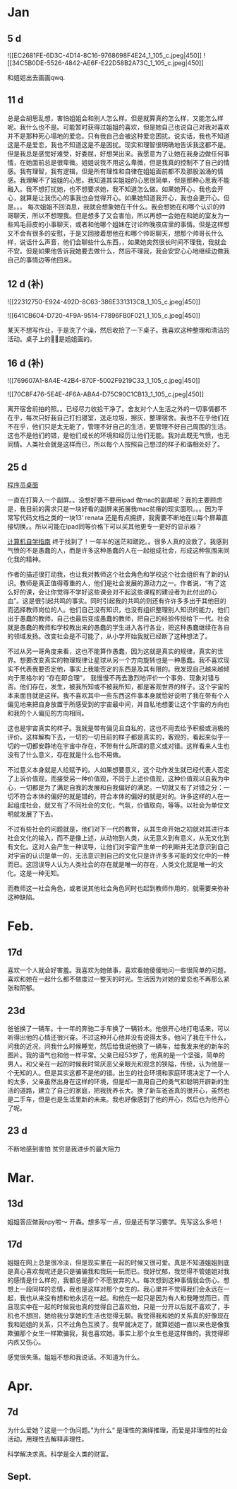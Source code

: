 # Jan
## 5 d
![[EC2681FE-6D3C-4D14-8C16-9768698F4E24_1_105_c.jpeg|450]]
![[34C5B0DE-5526-4842-AE6F-E22D58B2A73C_1_105_c.jpeg|450]]

和姐姐出去画画qwq.

## 11 d
 总是会胡思乱想，害怕姐姐会和别人怎么样。但是就算真的怎么样，又能怎么样呢。我什么也不是。可能暂时获得过姐姐的喜欢，但是她自己也说自己对我对喜欢并不是那种死心塌地的爱恋。只有我自己会被这种爱恋困扰。说实话，我也不知道这是不是爱恋，我也不知道这是不是困扰。现实和理智很明确地告诉我这都不是。但是我总是感觉好难受，好委屈，好想哭出来。我愿意为了让她在我身边做任何事情，在她面前总是很卑微。姐姐说我不用这么卑微，但是我真的控制不了自己的情感。我有理智，我有逻辑，但是所有理性和自律在姐姐面前都不及那股汹涌的情感。我理解不了姐姐的心思。我知道其实姐姐的心思很简单，但是那种心思我不能融入。我不想打扰她，也不想要求她，我不知道怎么做。如果她开心，我也会开心，就算是让我伤心的事我也会觉得开心。如果她知道我开心，我也会更开心。但是。。。
 每次姐姐不回消息，我就会想象她在干什么。我会想她在和哪个认识的帅哥聊天，所以不想理我。但是想多了又会害怕，所以再想一会她在和她的室友为一些鸡毛蒜皮的小事聊天，或者和他哪个姐妹在讨论昨晚夜店里的事情。但是这样想又不会有很多的安慰，于是又回接着想他在和哪个帅哥聊天，想那个帅哥长什么样，说话什么声音，他们会聊些什么东西，，如果她突然很长时间不理我，我就会不安。但是如果他告诉我她要去做什么，然后不理我，我会安安心心地继续边做我自己的事情边等他回来。


 ## 12 d (补)
 ![[22312750-E924-492D-8C63-386E331313C8_1_105_c.jpeg|450]]

![[641CB604-D720-4F9A-9514-F7896FB0F021_1_105_c.jpeg|450]]

 某天不想写作业，于是洗了个澡，然后收拾了一下桌子。我喜欢这种整理和清洁的活动。桌子上的🍒🍡是姐姐画的。

 ## 16 d (补)

 ![[769607A1-8A4E-42B4-870F-5002F9219C33_1_105_c.jpeg|450]]

![[70C8F476-5E4E-4F6A-ABA4-D75C90C1CB13_1_105_c.jpeg|450]]

离开宿舍前拍的照。。已经尽力收拾干净了。舍友对个人生活之外的一切事情都不在乎，每次只好我自己打扫寝室，送走垃圾，擦灰，整理宿舍。我也不在乎他们在不在乎，他们只是太无能了，管理不好自己的生活，更管理不好自己周围的生活。这也不是他们的错，是他们成长的环境和经历让他们无能。我对此既无气愤，也无同情。人类社会就是这样而已，所以每个人按照自己想过的样子和谐相处好了。


 ## 25 d 
 [程序员桌面](http://www.cocoachina.com/articles/16958)

 一直在打算入一个副屏。。没想好要不要用ipad 做mac的副屏呢？我的主要顾虑是，我目前的需求只是一块好看的副屏来拓展我mac贫瘠的现实面积。。。因为平常写代码文档之类的一块13‘ renata 还是有点拥挤，我需要不断地在🇺每个屏幕直接切换。。所以可能在ipad同等价格下可以买其他更专一更好的显示器？

 [计算机自学指南](https://csdiy.wiki)
 终于找到了！一年半的迷茫和蹉跎。。很多人真的没救了。我感到气愤的不是愚蠢的人，而是许多这种愚蠢的人在一起组成社会，形成这种氛围来同化我的精神。

 作者的描述很打动我，也让我对教师这个社会角色和学校这个社会组织有了新的认识。教师是真正值得尊重的人，他们是社会发展的源动力之一。作者说，“有了这么好的课，会让你觉得不学好这些课会对不起这些课程的建设者为此付出的心血”。这是很引起共鸣的事实。同时引起我的共鸣的则还有许许多多出于其他目的而选择教师岗位的人。他们自己没有知识，也没有组织整理别人知识的能力，他们出于愚蠢的教师，自己也最后变成愚蠢的教师，把自己的经验传授给下一代。社会就是愚蠢的教师和学校教出来的愚蠢的学生进入各行各业，把这种愚蠢继续在各自的领域发扬。改变社会是不可能了，从小学开始我就已经断了这种想法了。

 不过从另一哥角度来看，这也不能算作愚蠢，因为这就是真实的规律，真实的世界。想要改变真实的物理规律让星球从另一个方向旋转也是一种愚蠢。我不喜欢现实不代表我要否定他，事实上我能否定的东西是及其有限的。我发现自己越来越倾向于黑格尔的 “存在即合理”， 我慢慢不再去激烈地评价一个事务、现象对错与否。他们存在，发生，被我所知或不被我所知，都是客观世界的样子。这个宇宙的本来面目就是这样。我不喜欢其中一些东西这件事本身就恰好说明了我在带有个人偏见地来把自身放置于所感受到的宇宙最中间，并自私地想要让这个宇宙的方向也和我的个人偏见的方向相同。

 这也是宇宙真实的样子。我就是带有偏见且自私的，这也不用去给予积极或消极的评价。这样解构下去，一切的一切目前的样子都是真实的，客观的，看起来似乎一切的一切都安静地在宇宙中存在，不带有什么所谓的意义或对错。这样看来人生也没有了什么意义，存在就是什么也不用做。

 不过意义本身就是人给赋予的。人如果想要意义，这个动作发生就已经代表人否定了上诉价值观，而接受另一种价值观，不同于上述价值观，这种价值观以自我为中心，一切都是为了满足自我的发展和自我偏好的满足。一切就又有了对错之分：一切不符合本体的偏好的就是错的，符合本体的偏好的就是对的。许多这样的人在一起组成社会，就又有了不同社会的文化，气氛，价值取向，等等。以社会为单位文明就发展了下去。

 不过有些社会的问题就是，他们对下一代的教育，从其生命开始之初就对其进行本社会文化的输入，而不是像上述，从动物到人类，从无意义到有意义，从无文化到有文化。这对人会产生一种误导，让他们对宇宙产生单一的判断并无法意识到自己对宇宙的认识是单一的，无法意识到自己的文化只是许许多多可能的文化中的一种而已。这回误导人认为人类社会的存在就是唯一的存在，人类文化就是唯一的文化。这是一种无知。

 而教师这一社会角色，或者说其他社会角色同时也起到教师作用的，就需要来弥补这种缺陷。

 # Feb.
 ## 17d
 喜欢一个人就会好害羞。我喜欢为她做事，喜欢看她傻傻地问一些很简单的问题，喜欢和她在一起什么都不做度过一整天的时光。生活因为对她的爱恋也不再那么紧张和阴郁。

 ## 23d
 爸爸换了一辆车。十一年的奔驰二手车换了一辆铃木。他很开心地打电话来，可以听得出他的心情还很兴奋。不过这种开心他并没有说得太多。他问了我在干什么，问我的近况，问我什么时候睡觉，然后给我说他换了一辆车，给我发来他的新车的图片。我的语气也和他一样平常。父亲已经53岁了，他真的是一个坚强，简单的男人。和父亲在一起的时候我时常厌恶父亲眼光和观念的狭隘，传统，认为他是一个无知的人。但是其实这都不是他的错。出生的社会环境和家庭环境决定了一个人的太多，父亲虽然出身在这样的环境，但是却一直用自己的勇气和聪明开辟新的生活的道路，建立了自己的家庭，把我抚养长大。换了新车爸爸真的很开心，虽然也是二手车，但是也是生活里新的未来。我也好像感到了他的开心，然后也为他开心了呢。


 ## 23 d
不断地感到害怕 贫穷是我进步的最大阻力

# Mar.
## 13d
姐姐答应做我npy啦～ 开森。想多写一点，但是还有学习要学。先写这么多吧！

## 17d 
姐姐在网上总是很冷淡，但是现实里在一起的时候又很可爱。真是不知道姐姐到底是真心喜欢我呢还是只是骗骗我和我玩一玩而已。我好忧郁，我觉得不管姐姐对我的感情是什么样的，我都总是那个不愿放弃的人。每次想到这种事情就会伤心。想想上一段同样的恋情，我也是这样对那个女生的。我心里并不觉得我们会永远在一起，我也从来没有想和他永远在一起。和他在一起只是因为有人和我睡觉而已，而且现实中在一起的时候我也真的觉得自己喜欢他，只是一分开以后就不喜欢了，手机也不想回，她给我分享她的生活也觉得无聊。我觉得我和她的关系真的好像现在我和姐姐的关系，只不过角色互换了。我早就决定了，就算姐姐一直以来也是像我欺骗那个女生一样欺骗我，我也喜欢她。事实上那个女生也是这样做的。我觉得即内疚又伤心。

感觉很失落。姐姐不想和我说话。不知道为什么。

# Apr.
## 7d
为什么爱她？这是一个伪问题。”为什么“ 是理性的演绎推理，而爱是非理性的社会活动。用理性去解释非理性。

科学解决求真。科学是全人类的财富。



## Sept.




